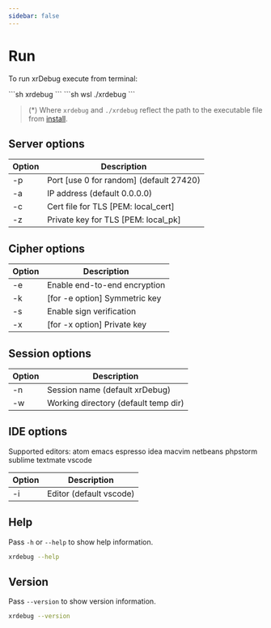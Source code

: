 ```yaml
---
sidebar: false
---
```


# Run

To run xrDebug execute from terminal:

<code-group>
<code-block title="macOS/Linux">
```sh
xrdebug <options>
```
</code-block>

<code-block title="Windows">
```sh
wsl ./xrdebug <options>
```
</code-block>
</code-group>

> (*) Where `xrdebug` and `./xrdebug` reflect the path to the executable file from [install](../install/).

## Server options

| Option | Description                             |
| ------ | --------------------------------------- |
| -p     | Port [use 0 for random] (default 27420) |
| -a     | IP address (default 0.0.0.0)            |
| -c     | Cert file for TLS [PEM: local_cert]     |
| -z     | Private key for TLS [PEM: local_pk]     |

## Cipher options

| Option | Description                   |
| ------ | ----------------------------- |
| -e     | Enable end-to-end encryption  |
| -k     | [for -e option] Symmetric key |
| -s     | Enable sign verification      |
| -x     | [for -x option] Private key   |

## Session options

| Option | Description                          |
| ------ | ------------------------------------ |
| -n     | Session name (default xrDebug)       |
| -w     | Working directory (default temp dir) |

## IDE options

Supported editors: atom emacs espresso idea macvim netbeans phpstorm sublime textmate vscode

| Option | Description             |
| ------ | ----------------------- |
| -i     | Editor (default vscode) |

## Help

Pass `-h` or `--help` to show help information.

```sh
xrdebug --help
```

## Version

Pass `--version` to show version information.

```sh
xrdebug --version
```
